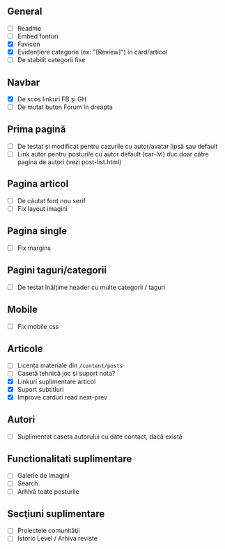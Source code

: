 ## General
* [ ] Readme
* [ ] Embed fonturi
* [x] Favicon
* [x] Evidențiere categorie (ex: "[Review]") în card/articol
* [ ] De stabilit categorii fixe

## Navbar
* [x] De scos linkuri FB şi GH
* [ ] De mutat buton Forum în dreapta

## Prima pagină
* [ ] De testat și modificat pentru cazurile cu autor/avatar lipsă sau default
* [ ] Link autor pentru posturile cu autor default (car-lvl) duc doar către pagina de autori (vezi post-list.html)

## Pagina articol
* [ ] De căutat font nou serif
* [ ] Fix layout imagini

## Pagina single
* [ ] Fix margins

## Pagini taguri/categorii
* [ ] De testat înălțime header cu multe categorii / taguri

## Mobile
* [ ] Fix mobile css

## Articole
* [ ] Licența materiale din `/content/posts`
* [ ] Casetă tehnică joc si suport nota?
* [x] Linkuri suplimentare articol
* [x] Suport subtitluri
* [x] Improve carduri read next-prev

## Autori
* [ ] Suplimentat caseta autorului cu date contact, dacă există

## Functionalitati suplimentare
* [ ] Galerie de imagini
* [ ] Search
* [ ] Arhivă toate posturile

## Secţiuni suplimentare
* [ ] Proiectele comunităţii
* [ ] Istoric Level / Arhiva reviste